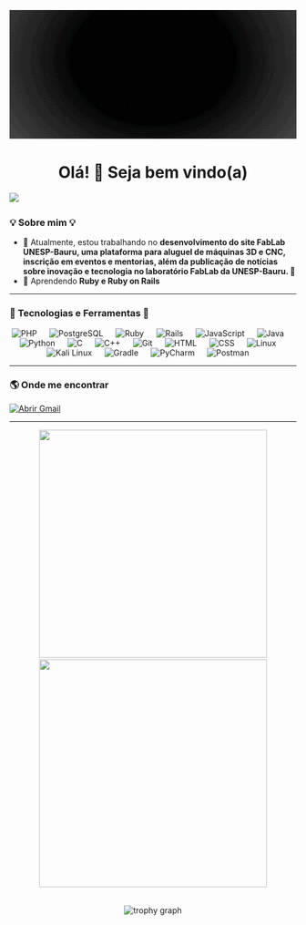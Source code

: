 <p align="center">
  <img src="img/PerfilGitHub.gif" alt="Profile Gif" width="1584px" height="226"/>
</p>

<h1 align="center">Olá! 👋 Seja bem vindo(a)</h1>

<p>
  <img src="https://komarev.com/ghpvc/?username=SilasReuel&label=Visualizações%20de%20perfil&color=red">
<p/>
  

### 💡 Sobre mim 💡
- 🔭 Atualmente, estou trabalhando no **desenvolvimento do site FabLab UNESP-Bauru, uma plataforma para aluguel de máquinas 3D e CNC, inscrição em eventos e mentorias, além da publicação de notícias sobre inovação e tecnologia no laboratório FabLab da UNESP-Bauru. 🚀**
- 🌱 Aprendendo **Ruby e Ruby on Rails**

---

### 🚀 Tecnologias e Ferramentas 🚀

<div align="center">
  <img src="https://skillicons.dev/icons?i=php" alt="PHP" width="50" />
  <img width="14" />
  <img src="https://skillicons.dev/icons?i=postgresql" alt="PostgreSQL" width="50" />
  <img width="14" />
  <img src="https://skillicons.dev/icons?i=ruby" alt="Ruby" width="50" />
  <img width="14" />
  <img src="https://skillicons.dev/icons?i=rails" alt="Rails" width="50" />
  <img width="14" />
  <img src="https://skillicons.dev/icons?i=js" alt="JavaScript" width="50" />
  <img width="14" />
  <img src="https://skillicons.dev/icons?i=java" alt="Java" width="50" />
  <img width="14" />
  <img src="https://skillicons.dev/icons?i=python" alt="Python" width="50" />
  <img width="14" />
  <img src="https://skillicons.dev/icons?i=c" alt="C" width="50" />
  <img width="14" />
  <img src="https://skillicons.dev/icons?i=cpp" alt="C++" width="50" />
  <img width="14" />
  <img src="https://skillicons.dev/icons?i=git" alt="Git" width="50" />
  <img width="14" />
  <img src="https://skillicons.dev/icons?i=html" alt="HTML" width="50" />
  <img width="14" />
  <img src="https://skillicons.dev/icons?i=css" alt="CSS" width="50" />
  <img width="14" />
  <img src="https://skillicons.dev/icons?i=linux" alt="Linux" width="50" />
  <img width="14" />
  <img src="https://skillicons.dev/icons?i=kali" alt="Kali Linux" width="50" />
  <img width="14" />
  <img src="https://skillicons.dev/icons?i=gradle" alt="Gradle" width="50" />
  <img width="14" />
  <img src="https://skillicons.dev/icons?i=pycharm" alt="PyCharm" width="50" />
  <img width="14" />
  <img src="https://skillicons.dev/icons?i=postman" alt="Postman" width="50" />
  <img width="14" />
</div>

---

### 🌎 Onde me encontrar  

<a href="https://mail.google.com/mail/?view=cm&fs=1&to=silas.reuel@unesp.br&su=Assunto%20da%20Mensagem&body=Olá,%20escreva%20sua%20mensagem%20aqui!" target="_blank">
  <img src="https://img.shields.io/badge/Gmail-red?style=for-the-badge&logo=gmail&logoColor=white" alt="Abrir Gmail">
</a>

---

<div align="center">
  <img src="https://github-readme-stats.vercel.app/api?username=SilasReuel&count_private=true&show_icons=true&hide=prs&theme=dark" height="400" width="400" margin="0"/>
  <img src="https://github-readme-stats.vercel.app/api/top-langs/?username=SilasReuel&layout=compact&theme=dark" width="400" height="400" margin="0"/>

  ##
  
  <img src="https://github-profile-trophy.vercel.app?username=SilasReuel&theme=darkhub&column=5&margin-w=84&margin-h=7&row=1&no-frame=true&no-bg=true"   height="150" alt="trophy graph"  />
<div/>
